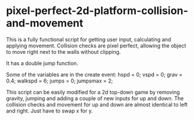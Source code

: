 # pixel-perfect-2d-platform-collision-and-movement

This is a fully functional script for getting user input, calculating and applying movement. Collision checks are pixel perfect, allowing the object to move right next to the walls without clipping.

It has a double jump function.

Some of the variables are in the create event:
hspd = 0;
vspd = 0;
grav = 0.4;
walkspd = 6;
jumps = 0;
jumpsmax = 2;

This script can be easily modified for a 2d top-down game by removing gravity, jumping and adding a couple of new inputs for up and down. The collision checks and movement for up and down are almost identical to left and right. Just have to swap x for y.
